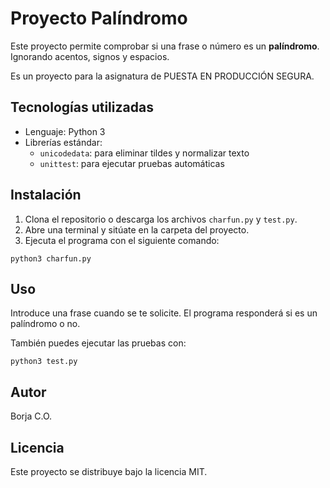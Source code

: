 # Proyecto Palíndromo

Este proyecto permite comprobar si una frase o número es un **palíndromo**. Ignorando acentos, signos y espacios.

Es un proyecto para la asignatura de PUESTA EN PRODUCCIÓN SEGURA.

## Tecnologías utilizadas

- Lenguaje: Python 3
- Librerías estándar:
  - `unicodedata`: para eliminar tildes y normalizar texto
  - `unittest`: para ejecutar pruebas automáticas

## Instalación

1. Clona el repositorio o descarga los archivos `charfun.py` y `test.py`.
2. Abre una terminal y sitúate en la carpeta del proyecto.
3. Ejecuta el programa con el siguiente comando:

`python3 charfun.py`

## Uso

Introduce una frase cuando se te solicite. El programa responderá si es un palíndromo o no.

También puedes ejecutar las pruebas con:

`python3 test.py`

## Autor

Borja C.O.

## Licencia

Este proyecto se distribuye bajo la licencia MIT.
